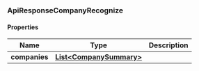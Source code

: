 
[//]: # (CLASS:ApiResponseCompanyRecognize)

[//]: # (KIND:object)

### ApiResponseCompanyRecognize

#### Properties

[//]: # (START_DEFINITION)

Name | Type | Description
------------ | ------------- | -------------
**companies** | [**List&lt;CompanySummary&gt;**](CompanySummary.md) |  &nbsp;

[//]: # (END_DEFINITION)


[//]: # (CONTAINED_CLASS:CompanySummary)





